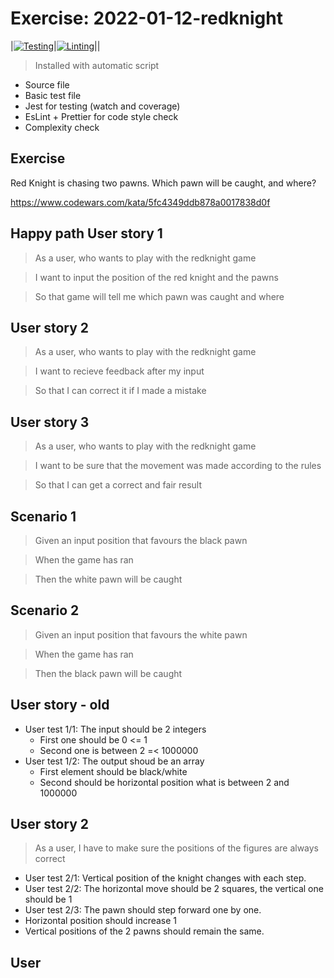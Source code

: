 # Exercise: 2022-01-12-redknight

|[![Testing](https://github.com/bencsbalazs/2022-01-12-redknight/actions/workflows/test.yml/badge.svg)](https://github.com/bencsbalazs/2022-01-12-redknight/actions/workflows/test.yml)|[![Linting](https://github.com/bencsbalazs/2022-01-12-redknight/actions/workflows/lint.yml/badge.svg)](https://github.com/bencsbalazs/2022-01-12-redknight/actions/workflows/lint.yml)||

> Installed with automatic script

- Source file
- Basic test file
- Jest for testing (watch and coverage)
- EsLint + Prettier for code style check
- Complexity check

## Exercise

Red Knight is chasing two pawns. Which pawn will be caught, and where?

https://www.codewars.com/kata/5fc4349ddb878a0017838d0f

## Happy path User story 1

> As a user, who wants to play with the redknight game

> I want to input the position of the red knight and the pawns

> So that game will tell me which pawn was caught and where

## User story 2

> As a user, who wants to play with the redknight game

> I want to recieve feedback after my input

> So that I can correct it if I made a mistake

## User story 3

> As a user, who wants to play with the redknight game

> I want to be sure that the movement was made according to the rules

> So that I can get a correct and fair result

## Scenario 1

> Given an input position that favours the black pawn

> When the game has ran

> Then the white pawn will be caught

## Scenario 2

> Given an input position that favours the white pawn

> When the game has ran

> Then the black pawn will be caught

## User story - old

- User test 1/1: The input should be 2 integers
  - First one should be 0 <= 1
  - Second one is between 2 =< 1000000
- User test 1/2: The output shoud be an array
  - First element should be black/white
  - Second should be horizontal position what is between 2 and 1000000

## User story 2

> As a user, I have to make sure the positions of the figures are always correct

- User test 2/1: Vertical position of the knight changes with each step.
- User test 2/2: The horizontal move should be 2 squares, the vertical one should be 1
- User test 2/3: The pawn should step forward one by one.
- Horizontal position should increase 1
- Vertical positions of the 2 pawns should remain the same.

## User
